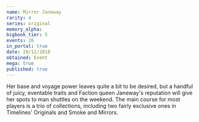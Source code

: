 ```yaml
---
name: Mirror Janeway
rarity: 4
series: original
memory_alpha:
bigbook_tier: 5
events: 26
in_portal: true
date: 28/12/2018
obtained: Event
mega: true
published: true
---
```


Her base and voyage power leaves quite a bit to be desired, but a handful of juicy, eventable traits and Faction queen Janeway's reputation will give her spots to man shuttles on the weekend. The main course for most players is a trio of collections, including two fairly exclusive ones in Timelines' Originals and Smoke and Mirrors.
